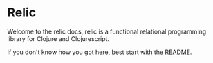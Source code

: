 # Relic

Welcome to the relic docs, relic is a functional relational programming library for Clojure and Clojurescript.

If you don't know how you got here, best start with the [README](https://github.com/wotbrew/relic).